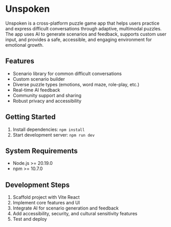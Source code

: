 # Unspoken

Unspoken is a cross-platform puzzle game app that helps users practice and express difficult conversations through adaptive, multimodal puzzles. The app uses AI to generate scenarios and feedback, supports custom user input, and provides a safe, accessible, and engaging environment for emotional growth.

## Features

- Scenario library for common difficult conversations
- Custom scenario builder
- Diverse puzzle types (emotions, word maze, role-play, etc.)
- Real-time AI feedback
- Community support and sharing
- Robust privacy and accessibility

## Getting Started

1. Install dependencies: `npm install`
2. Start development server: `npm run dev`

## System Requirements

- Node.js >= 20.19.0
- npm >= 10.7.0

## Development Steps

1. Scaffold project with Vite React
2. Implement core features and UI
3. Integrate AI for scenario generation and feedback
4. Add accessibility, security, and cultural sensitivity features
5. Test and deploy
